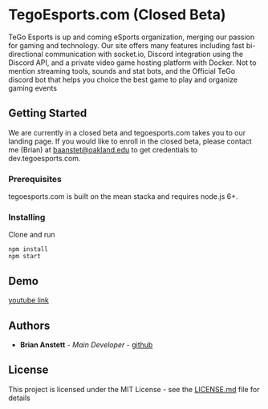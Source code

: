 # TegoEsports.com (Closed Beta)

TeGo Esports is up and coming eSports organization, merging our passion for gaming and technology. Our site offers many features including fast bi-directional communication with socket.io, Discord integration using the Discord API, and a private video game hosting platform with Docker. Not to mention streaming tools, sounds and stat bots, and the Official TeGo discord bot that helps you choice the best game to play and organize gaming events  

## Getting Started

We are currently in a closed beta and tegoesports.com takes you to our landing page. If you would like to enroll in the closed beta, please contact me (Brian) at baanstet@oakland.edu to get credentials to dev.tegoesports.com.

### Prerequisites

tegoesports.com is built on the mean stacka and requires node.js 6+. 

### Installing

Clone and run

```
npm install
npm start
```


## Demo
[youtube link](https://www.youtube.com/watch?v=YZC4iHVmVuQ)

## Authors

* **Brian Anstett** - *Main Developer* - [github](https://github.com/briananstett)


## License

This project is licensed under the MIT License - see the [LICENSE.md](LICENSE.md) file for details

